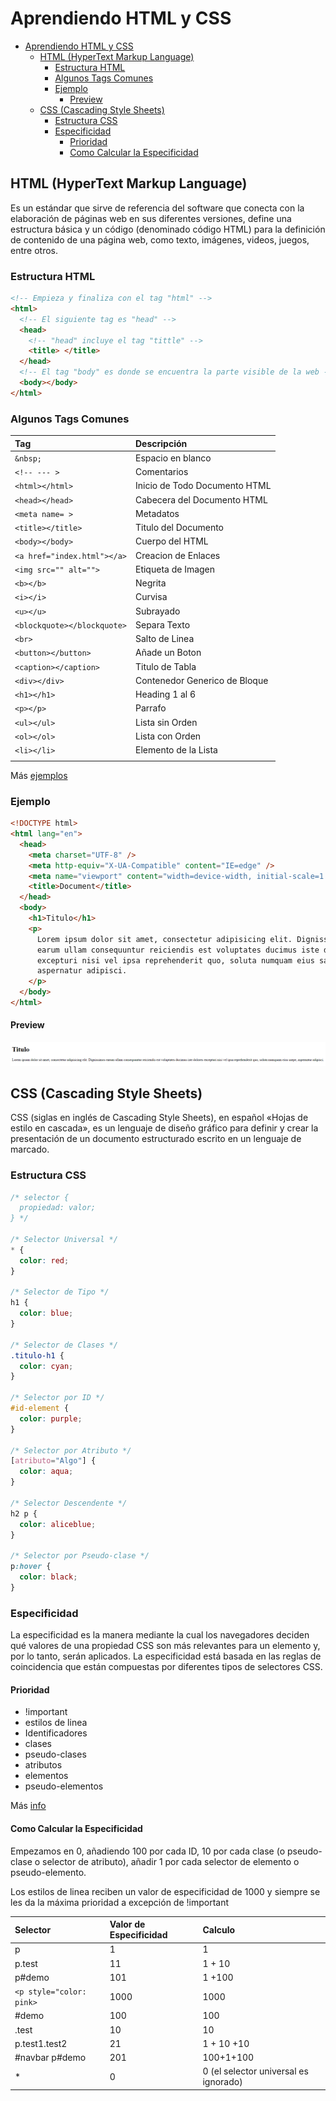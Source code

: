 # Aprendiendo HTML y CSS

- [Aprendiendo HTML y CSS](#aprendiendo-html-y-css)
  - [HTML (HyperText Markup Language)](#html-hypertext-markup-language)
    - [Estructura HTML](#estructura-html)
    - [Algunos Tags Comunes](#algunos-tags-comunes)
    - [Ejemplo](#ejemplo)
      - [Preview](#preview)
  - [CSS (Cascading Style Sheets)](#css-cascading-style-sheets)
    - [Estructura CSS](#estructura-css)
    - [Especificidad](#especificidad)
      - [Prioridad](#prioridad)
      - [Como Calcular la Especificidad](#como-calcular-la-especificidad)

## HTML (HyperText Markup Language)

Es un estándar que sirve de referencia del software que conecta con la elaboración de páginas web en sus diferentes versiones, define una estructura básica y un código (denominado código HTML) para la definición de contenido de una página web, como texto, imágenes, videos, juegos, entre otros.

### Estructura HTML

```html
<!-- Empieza y finaliza con el tag "html" -->
<html>
  <!-- El siguiente tag es "head" -->
  <head>
    <!-- "head" incluye el tag "tittle" -->
    <title> </title>
  </head>
  <!-- El tag "body" es donde se encuentra la parte visible de la web -->
  <body></body>
</html>
```

### Algunos Tags Comunes

| Tag                         | Descripción                   |
| :-------------------------- | :---------------------------- |
| `&nbsp;`                    | Espacio en blanco             |
| `<!-- --- >`                | Comentarios                   |
| `<html></html>`             | Inicio de Todo Documento HTML |
| `<head></head>`             | Cabecera del Documento HTML   |
| `<meta name= >`             | Metadatos                     |
| `<title></title>`           | Titulo del Documento          |
| `<body></body>`             | Cuerpo del HTML               |
| `<a href="index.html"></a>` | Creacion de Enlaces           |
| `<img src="" alt="">`       | Etiqueta de Imagen            |
| `<b></b>`                   | Negrita                       |
| `<i></i>`                   | Curvisa                       |
| `<u></u>`                   | Subrayado                     |
| `<blockquote></blockquote>` | Separa Texto                  |
| `<br>`                      | Salto de Linea                |
| `<button></button>`         | Añade un Boton                |
| `<caption></caption>`       | Titulo de Tabla               |
| `<div></div>`               | Contenedor Generico de Bloque |
| `<h1></h1>`                 | Heading 1 al 6                |
| `<p></p>`                   | Parrafo                       |
| `<ul></ul>`                 | Lista sin Orden               |
| `<ol></ol>`                 | Lista con Orden               |
| `<li></li>`                 | Elemento de la Lista          |
|                             |                               |

Más [ejemplos](https://www.w3schools.com/TAGS/default.asp)

### Ejemplo

```html
<!DOCTYPE html>
<html lang="en">
  <head>
    <meta charset="UTF-8" />
    <meta http-equiv="X-UA-Compatible" content="IE=edge" />
    <meta name="viewport" content="width=device-width, initial-scale=1.0" />
    <title>Document</title>
  </head>
  <body>
    <h1>Titulo</h1>
    <p>
      Lorem ipsum dolor sit amet, consectetur adipisicing elit. Dignissimos
      earum ullam consequuntur reiciendis est voluptates ducimus iste dolores
      excepturi nisi vel ipsa reprehenderit quo, soluta numquam eius saepe,
      aspernatur adipisci.
    </p>
  </body>
</html>
```

#### Preview

![preview](assets/html1.png)

## CSS (Cascading Style Sheets)

CSS (siglas en inglés de Cascading Style Sheets), en español «Hojas de estilo en cascada», es un lenguaje de diseño gráfico para definir y crear la presentación de un documento estructurado escrito en un lenguaje de marcado.

### Estructura CSS

```css
/* selector {
  propiedad: valor;
} */

/* Selector Universal */
* {
  color: red;
}

/* Selector de Tipo */
h1 {
  color: blue;
}

/* Selector de Clases */
.titulo-h1 {
  color: cyan;
}

/* Selector por ID */
#id-element {
  color: purple;
}

/* Selector por Atributo */
[atributo="Algo"] {
  color: aqua;
}

/* Selector Descendente */
h2 p {
  color: aliceblue;
}

/* Selector por Pseudo-clase */
p:hover {
  color: black;
}
```

### Especificidad

La especificidad es la manera mediante la cual los navegadores deciden qué valores de una propiedad CSS son más relevantes para un elemento y, por lo tanto, serán aplicados. La especificidad está basada en las reglas de coincidencia que están compuestas por diferentes tipos de selectores CSS.

#### Prioridad

- !important
- estilos de linea
- Identificadores
- clases
- pseudo-clases
- atributos
- elementos
- pseudo-elementos

Más [info](https://developer.mozilla.org/es/docs/Web/CSS/Specificity)

#### Como Calcular la Especificidad

Empezamos en 0, añadiendo 100 por cada ID, 10 por cada clase (o pseudo-clase o selector de atributo), añadir 1 por cada selector de elemento o pseudo-elemento.

Los estilos de linea reciben un valor de especificidad de 1000 y siempre se les da la máxima prioridad a excepción de !important

| Selector                 | Valor de Especificidad | Calculo                               |
| :----------------------- | :--------------------- | :------------------------------------ |
| p                        | 1                      | 1                                     |
| p.test                   | 11                     | 1 + 10                                |
| p#demo                   | 101                    | 1 +100                                |
| `<p style="color: pink>` | 1000                   | 1000                                  |
| #demo                    | 100                    | 100                                   |
| .test                    | 10                     | 10                                    |
| p.test1.test2            | 21                     | 1 + 10 +10                            |
| #navbar p#demo           | 201                    | 100+1+100                             |
| \*                       | 0                      | 0 (el selector universal es ignorado) |
